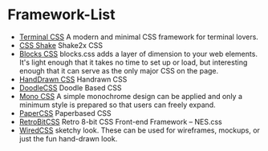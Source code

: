 # Framework-List
- [Terminal CSS](https://terminalcss.xyz/) A modern and minimal CSS framework for terminal lovers. 
- [CSS Shake](https://elrumordelaluz.github.io/csshake/) Shake2x CSS 
- [Blocks CSS](https://thesephist.github.io/blocks.css/) blocks.css adds a layer of dimension to your web elements. It's light enough that it takes no time to set up or load, but interesting enough that it can serve as the only major CSS on the page. 
- [HandDrawn CSS](https://fxaeberhard.github.io/handdrawn.css/) Handrawn CSS 
- [DoodleCSS](https://chr15m.github.io/DoodleCSS/) Doodle Based CSS 
- [Mono CSS](https://kokushin.github.io/mono.css/#feature) A simple monochrome design can be applied and only a minimum style is prepared so that users can freely expand. 
- [PaperCSS](https://www.getpapercss.com/docs/content/images/) Paperbased CSS
- [RetroBitCSS](https://nostalgic-css.github.io/NES.css/) Retro 8-bit CSS Front-end Framework – NES.css 
- [WiredCSS](https://wiredjs.com/) sketchy look. These can be used for wireframes, mockups, or just the fun hand-drawn look. 
[]()
[]()
[]()
[]()
